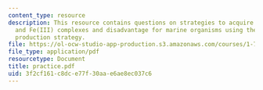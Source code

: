 ```yaml
---
content_type: resource
description: This resource contains questions on strategies to acquire Fe, Fe(II)
  and Fe(III) complexes and disadvantage for marine organisms using the siderophores
  production strategy.
file: https://ol-ocw-studio-app-production.s3.amazonaws.com/courses/1-76-aquatic-chemistry-fall-2005/3f2cf161c8dce77f30aae6ae8ec037c6_practice.pdf
file_type: application/pdf
resourcetype: Document
title: practice.pdf
uid: 3f2cf161-c8dc-e77f-30aa-e6ae8ec037c6
---
```

